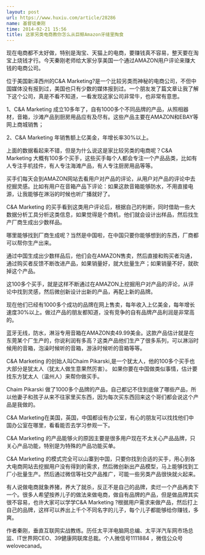 ```yaml
---
layout: post
url: https://www.huxiu.com/article/28286
name: 基督徒秦刚
time: 2014-02-21 15:56
title: 这家另类电商教你怎么从巨鲸Amazon牙缝里掏食
---
```

现在电商都不太好做，特别是淘宝、天猫上的电商，要赚钱真不容易，整天要在淘宝上烧钱才行。今天秦刚老师给大家分享美国一个通过AMAZON用户评论来赚大钱的电商公司。

位于美国新泽西州的C&A Marketing?是一个比较另类而神秘的电商公司，不但中国媒体没有报到过，美国也只有少数的媒体报到过。一个朋友发了篇文章让我了解下这个公司，真是不看不知道，一看发现这家公司非常牛，也非常有意思。

1、C&A Marketing 成立10多年了，自有1000多个不同品牌的产品，从照相器材，音箱，沙滩产品到厨房用品应有及尽有。这些产品主要在AMAZON和EBAY等网上商城销售；

2、C&A Marketing 年销售额上亿美金，年增长率30%以上。

上面的数据看起来不错，但是为什么说这是家比较另类的电商呢？C&A Marketing 大概有100多个买手，这些买手每个人都会专注一个产品品类，比如有人专注手机挂件，有人专注海滩产品，有人专注厨房用品等等。

买手们每天会到AMAZON网站去看用户对产品的评论，从用户对产品的评论中去挖掘灵感。比如有用户在音箱产品下评论：如果这款音箱能够防水，不用直接电源，让我能够在淋浴的时候也听广播就好了。

C&A Marketing 的买手看到这类用户评论后，根据自己的判断，同时借助一些大数据分析工具分析这类信息，如果觉得是个商机，他们就会设计出样品，然后找生产厂商生成出少数样品。

哪里能够找到厂商生成呢？当然是中国啦，在中国只要你能够想到的东西，厂商都可以帮你生产出来。

通过中国生成出少数样品后，他们会在AMAZON售卖，然后直接和购买者沟通，通过购买者反馈不断改进产品，如果销量好，就大批量生产；如果销量不好，就砍掉这个产品。

这100多个买手，就是这样不断通过在AMAZON上挖掘用户对产品的评论，从评论中找到灵感，然后微创新设计出新的产品，再配上新的品牌。

现在他们已经有1000多个成功的品牌在网上售卖，每年收入上亿美金，每年增长速度30%以上。做过产品的朋友都知道，没有竞争的自有品牌产品利润是非常高的。

蓝牙无线，防水，淋浴专用音箱在AMAZON卖49.99美金。这款产品估计就是在东莞某个厂生产的，你说利润有多高？这类产品他们生产了很多系列，可以淋浴时候用的音箱，泡澡时候听的音箱，游泳时候听的音箱等等。

C&A Marketing 的创始人叫Chaim Pikarski,是一个犹太人，他的100多个买手也大部分是犹太人（犹太人做生意果然厉害）。 如果你要在中国做类似事情，估计要找东方犹太人（温州人）来帮你做买手。

Chaim Pikarski 做了1000多个品牌的产品，自己都记不住到底做了哪些产品，所以他妻子和孩子从来不往家里买东西，因为每次买东西回来这个哥们都会说这个产品是我做的。

C&A Marketing在美国，英国，中国都设有办公室，有心的朋友可以找找他们中国办公室在哪里，看看能否去学习参观一下。

C&A Marketing 的产品能够火的原因主要是很多用户现在不太关心产品品牌，只关心产品功能，特别是为特殊的产品功能买单。

C&A Marketing 的模式完全可以山寨到中国，只要你找到合适的买手，用心到各大电商网站去挖掘用户没有得到的需求，然后微创新出产品模型，马上能够找到工厂小批量生产。然后通过微信等社交产品推广，可能一些另类产品很快就火起来。

有人说做电商就象养猪，养大了就杀，反正不是自己的品牌，卖烂一个产品再卖下一个。很多人希望按养儿子的做法来做电商，做自有品牌的产品，但是做品牌其实很不容易，也许大家可以学学C&A Marketing ?根据用户需求来做产品，然后打上自己的品牌，这样可以养出上千个不同名字的儿子，每个儿子都能够给你赚钱，多爽。

作者秦刚，垂直互联网实战教练。历任太平洋电脑网总编、太平洋汽车网市场总监、IT世界网CEO、39健康网联席总裁。个人微信号1111884 ，微信公众号 welovecanad。

